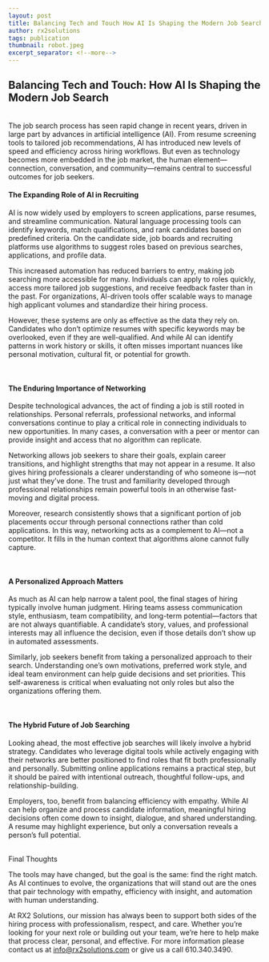 ```yaml
---
layout: post
title: Balancing Tech and Touch How AI Is Shaping the Modern Job Search
author: rx2solutions
tags: publication
thumbnail: robot.jpeg
excerpt_separator: <!--more-->
---
```


<h2><b></b>Balancing Tech and Touch: How AI Is Shaping the Modern Job Search</h2>

<br>
The job search process has seen rapid change in recent years, driven in large part by advances in artificial intelligence (AI). From resume screening tools to tailored job recommendations,<!--more--> AI has introduced new levels of speed and efficiency across hiring workflows. But even as technology becomes more embedded in the job market, the human element—connection, conversation, and community—remains central to successful outcomes for job seekers.

<br>
<h4>The Expanding Role of AI in Recruiting</h4>

AI is now widely used by employers to screen applications, parse resumes, and streamline communication. Natural language processing tools can identify keywords, match qualifications, and rank candidates based on predefined criteria. On the candidate side, job boards and recruiting platforms use algorithms to suggest roles based on previous searches, applications, and profile data.

This increased automation has reduced barriers to entry, making job searching more accessible for many. Individuals can apply to roles quickly, access more tailored job suggestions, and receive feedback faster than in the past. For organizations, AI-driven tools offer scalable ways to manage high applicant volumes and standardize their hiring process.

However, these systems are only as effective as the data they rely on. Candidates who don’t optimize resumes with specific keywords may be overlooked, even if they are well-qualified. And while AI can identify patterns in work history or skills, it often misses important nuances like personal motivation, cultural fit, or potential for growth.

<br>
<h4>The Enduring Importance of Networking</h4>

Despite technological advances, the act of finding a job is still rooted in relationships. Personal referrals, professional networks, and informal conversations continue to play a critical role in connecting individuals to new opportunities. In many cases, a conversation with a peer or mentor can provide insight and access that no algorithm can replicate.

Networking allows job seekers to share their goals, explain career transitions, and highlight strengths that may not appear in a resume. It also gives hiring professionals a clearer understanding of who someone is—not just what they’ve done. The trust and familiarity developed through professional relationships remain powerful tools in an otherwise fast-moving and digital process.

Moreover, research consistently shows that a significant portion of job placements occur through personal connections rather than cold applications. In this way, networking acts as a complement to AI—not a competitor. It fills in the human context that algorithms alone cannot fully capture.

<br>
<h4>A Personalized Approach Matters</h4>

As much as AI can help narrow a talent pool, the final stages of hiring typically involve human judgment. Hiring teams assess communication style, enthusiasm, team compatibility, and long-term potential—factors that are not always quantifiable. A candidate’s story, values, and professional interests may all influence the decision, even if those details don’t show up in automated assessments.

Similarly, job seekers benefit from taking a personalized approach to their search. Understanding one’s own motivations, preferred work style, and ideal team environment can help guide decisions and set priorities. This self-awareness is critical when evaluating not only roles but also the organizations offering them.

<br>
<H4>The Hybrid Future of Job Searching</H4>

Looking ahead, the most effective job searches will likely involve a hybrid strategy. Candidates who leverage digital tools while actively engaging with their networks are better positioned to find roles that fit both professionally and personally. Submitting online applications remains a practical step, but it should be paired with intentional outreach, thoughtful follow-ups, and relationship-building.

Employers, too, benefit from balancing efficiency with empathy. While AI can help organize and process candidate information, meaningful hiring decisions often come down to insight, dialogue, and shared understanding. A resume may highlight experience, but only a conversation reveals a person’s full potential.

<br>
Final Thoughts

The tools may have changed, but the goal is the same: find the right match. As AI continues to evolve, the organizations that will stand out are the ones that pair technology with empathy, efficiency with insight, and automation with human understanding.

At RX2 Solutions, our mission has always been to support both sides of the hiring process with professionalism, respect, and care. Whether you’re looking for your next role or building out your team, we’re here to help make that process clear, personal, and effective. For more information please contact us at [info@rx2solutions.com](mailto:info@rx2solutions.com) or give us a call 610.340.3490. 
